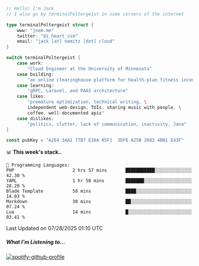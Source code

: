 ```go
// Hello! I'm Jack
// I also go by terminalPoltergeist in some corners of the internet

type terminalPoltergeist struct {
    www: "jnem.me"
    twitter: "@i_heart_vim"
    email: "jack [at] nemitz [dot] cloud"
}

switch terminalPoltergeist {
    case work:
        "Cloud Engineer at the University of Minnesota"
    case building:
        "an online clearinghouse platform for health-plan fitness incentive programs"
    case learning:
        "gRPC, Laravel, and PAAS architecture"
    case likes:
        "premature optimization, technical writing, \
        independent web-design, TUIs, sharing music with people, \
        coffee, well-documented apis"
    case dislikes:
        "politics, clutter, lack of communication, inactivity, Java"
}

const pubKey = "A2E4 3AA1 77B7 E36A 05F2  3DF6 A25B 2683 4BB1 E43F"
```

<!--START_SECTION:waka-->
📊 **This week's stack..** 

```text
💬 Programming Languages: 
PHP                      2 hrs 57 mins       ███████████░░░░░░░░░░░░░░   42.30 % 
YAML                     1 hr 58 mins        ███████░░░░░░░░░░░░░░░░░░   28.20 % 
Blade Template           58 mins             ████░░░░░░░░░░░░░░░░░░░░░   14.03 % 
Markdown                 30 mins             ██░░░░░░░░░░░░░░░░░░░░░░░   07.24 % 
Lua                      14 mins             █░░░░░░░░░░░░░░░░░░░░░░░░   03.41 % 
```


 Last Updated on 07/28/2025 01:10 UTC
<!--END_SECTION:waka-->

##### What I'm Listening to...

[![spotify-github-profile](https://jnem.me/listening-item?maxAge=2592000)](https://jnem.me/listening)
